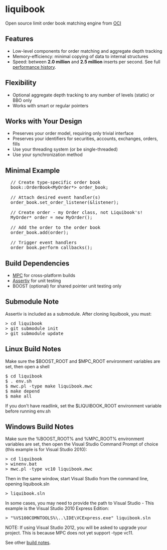 liquibook
=========

Open source limit order book matching engine from [OCI](http://ociweb.com)

## Features
* Low-level components for order matching and aggregate depth tracking
* Memory-efficiency: minimal copying of data to internal structures
* Speed: between __2.0 million__ and __2.5 million__ inserts per second.  See full [performance history](PERFORMANCE.md).

## Flexibility
* Optional aggregate depth tracking to any number of levels (static) or BBO only
* Works with smart or regular pointers

## Works with Your Design
* Preserves your order model, requiring only trivial interface
* Preserves your identifiers for securities, accounts, exchanges, orders, fills
* Use your threading system (or be single-threaded)
* Use your synchronization method

Minimal Example
---------------
<pre>
  // Create type-specific order book
  book::OrderBook&lt;MyOrder*&gt; order_book;

  // Attach desired event handler(s)
  order_book.set_order_listener(&amp;listener);

  // Create order - my Order class, not Liquibook's!
  MyOrder* order = new MyOrder();

  // Add the order to the order book
  order_book.add(order);

  // Trigger event handlers
  order_book.perform_callbacks();
</pre>

Build Dependencies
------------------

* [MPC](http://www.ociweb.com/products/mpc) for cross-platform builds
* [Assertiv](https://github.com/iamtheschmitzer/assertiv) for unit testing
* BOOST (optional) for shared pointer unit testing only

## Submodule Note

Assertiv is included as a submodule.  After cloning liquibook, you must:

<pre>
> cd liquibook
> git submodule init
> git submodule update
</pre>

## Linux Build Notes

Make sure the $BOOST_ROOT and $MPC_ROOT environment variables are set, then open a shell

<pre>
$ cd liquibook
$ . env.sh
$ mwc.pl -type make liquibook.mwc
$ make depend
$ make all
</pre>

If you don't have readlink, set the $LIQUIBOOK_ROOT environment variable before running env.sh

## Windows Build Notes

Make sure the %BOOST_ROOT% and %MPC_ROOT% environment variables are set, then open the Visual Studio Command Prompt of choice (this example is for Visual Studio 2010):
<pre>
> cd liquibook
> winenv.bat
> mwc.pl -type vc10 liquibook.mwc
</pre>

Then in the same window, start Visual Studio from the command line, opening liquibook.sln
<pre>
> liquibook.sln
</pre>
In some cases, you may need to provide the path to Visual Studio - This example is the Visual Studio 2010 Express Edition:
<pre>
> "%VS100COMNTOOLS%\..\IDE\VCExpress.exe" liquibook.sln
</pre>

NOTE: If using Visual Studio 2012, you will be asked to upgrade your project.  This is because MPC does not yet support -type vc11.

See other [build notes](BUILD_NOTES.md).

